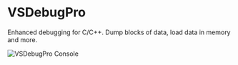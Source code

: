 # VSDebugPro
Enhanced debugging for C/C++. Dump blocks of data, load data in memory and more.

![VSDebugPro Console](http://www.vsdebug.pro/assets/img/vsd_console.png)

